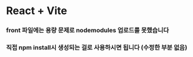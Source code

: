 # React + Vite

### front 파일에는 용량 문제로 nodemodules 업로드를 못했습니다
### 직접 npm install시 생성되는 걸로 사용하시면 됩니다 (수정한 부분 없음)
